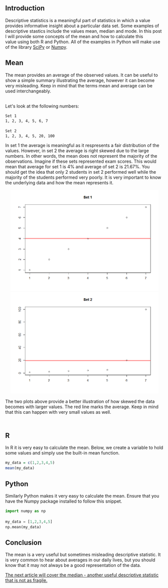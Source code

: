 <html><body><h2>
	Introduction
</h2>

<p>
	Descriptive statistics is a meaningful part of statistics in which a value provides informative insight about a particular data set. Some examples of descriptive stastics include the values mean, median and mode. In this post I will provide some concepts of the mean and how to calculate this value using both R and Python. All of the examples in Python will make use of the library <a href="https://www.scipy.org/" target="_blank">SciPy</a> or <a href="http://www.numpy.org/" target="_blank">Numpy</a>.
</p>

<h2>
	Mean
</h2>

<p>
	The mean provides an average of the observed values. It can be useful to show a simple summary illustrating the average, however it can become very misleading. Keep in mind that the terms mean and average can be used interchangeably.
</p>

<p>
	<br>
	Let's look at the following numbers:
</p>

<pre>
<code>Set 1
1, 2, 3, 4, 5, 6, 7

Set 2
1, 2, 3, 4, 5, 20, 100</code></pre>

<p>
	In set 1 the average is meaningful as it respresents a fair distribution of the values. However, in set 2 the average is right skewed due to the large numbers. In other words, the mean does not represent the majority of the observations. Imagine if these sets represented exam scores. This would mean that average for set 1 is 4% and average of set 2 is 21.67%. You should get the idea that only 2 students in set 2 performed well while the majority of the students performed very poorly. It is very important to know the underlying data and how the mean represents it.
</p>

<p style="text-align: center;">
	<img alt="" class="alignnone size-full wp-image-89" height="323" src="/wp-content/uploads/2017/01/set1.png" style="" title="" width="472"><img alt="" class="alignnone size-full wp-image-90" height="323" src="/wp-content/uploads/2017/01/set2.png" style="" title="" width="472">
</p>

<p>
	The two plots above provide a better illustration of how skewed the data becomes with larger values. The red line marks the average. Keep in mind that this can happen with very small values as well.
</p>

<h2>
	<br>
	R
</h2>

<p>
	In R it is very easy to calculate the mean. Below, we create a variable to hold some values and simply use the built-in mean function.
</p>

```r
my_data = c(1,2,3,4,5)
mean(my_data)
```

<h2>
	Python
</h2>

<p>
	Similarly Python makes it very easy to calculate the mean. Ensure that you have the Numpy package installed to follow this snippet.
</p>

```python
import numpy as np

my_data = [1,2,3,4,5]
np.mean(my_data)
```

<h2>
	Conclusion
</h2>

<p>
	The mean is a very useful but sometimes misleading descriptive statistic. It is very common to hear about averages in our daily lives, but you should know that it may not always be a good representation of the data.
</p>

<p>
	<a href="http://tylermarrs.com/quick-stats-descriptive-statistics-part-2-median/" target="_blank">The next article will cover the median - another useful descriptive statistic that is not as fragile.</a>
</p>

<p>
	 
</p>
</body></html>